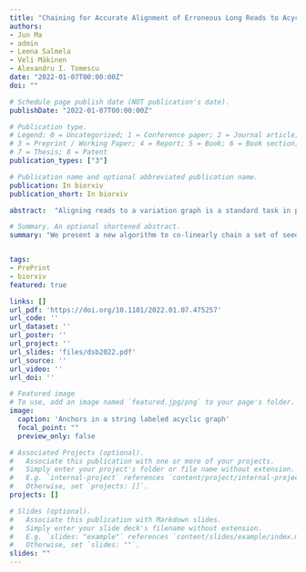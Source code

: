 ```yaml
---
title: "Chaining for Accurate Alignment of Erroneous Long Reads to Acyclic Variation Graphs"
authors:
- Jun Ma
- admin
- Leena Salmela
- Veli Mäkinen
- Alexandru I. Tomescu
date: "2022-01-07T00:00:00Z"
doi: ""

# Schedule page publish date (NOT publication's date).
publishDate: "2022-01-07T00:00:00Z"

# Publication type.
# Legend: 0 = Uncategorized; 1 = Conference paper; 2 = Journal article;
# 3 = Preprint / Working Paper; 4 = Report; 5 = Book; 6 = Book section;
# 7 = Thesis; 8 = Patent
publication_types: ["3"]

# Publication name and optional abbreviated publication name.
publication: In biorxiv
publication_short: In biorxiv

abstract:  "Aligning reads to a variation graph is a standard task in pangenomics, with downstream applications in e.g., improving variant calling. While the vg toolkit (Garrison et al., Nature Biotechnology, 2018) is a popular aligner of short reads, GraphAligner (Rautiainen and Marschall, Genome Biology, 2020) is the state-of-the-art aligner of erroneous long reads. GraphAligner works by finding candidate read occurrences based on individually extending the best seeds of the read in the variation graph. However, a more principled approach recognized in the community is to co-linearly chain multiple seeds. We present a new algorithm to co-linearly chain a set of seeds in a string labeled acyclic graph, together with the first efficient implementation of such a co-linear chaining algorithm into a new aligner of long reads to acyclic variation graphs, GraphChainer. Compared to GraphAligner, GraphChainer aligns 12% to 17% more reads, and 21% to 28% more total read length, on real PacBio reads from human chromosomes 1 and 22. On both simulated and real data, GraphChainer aligns between 95% and 99% of all reads, and of total read length. GraphChainer is freely available at https://github.com/algbio/GraphChainer."

# Summary. An optional shortened abstract.
summary: "We present a new algorithm to co-linearly chain a set of seeds in a string labeled acyclic graph, together with the first efficient implementation of such a co-linear chaining algorithm into a new aligner of long reads to variation graphs, GraphChainer. Compared to GraphAligner, GraphChainer aligns 12% to 17% more reads, and 21% to 28% more total read length."


tags:
- PrePrint
- biorxiv
featured: true

links: []
url_pdf: 'https://doi.org/10.1101/2022.01.07.475257'
url_code: ''
url_dataset: ''
url_poster: ''
url_project: ''
url_slides: 'files/dsb2022.pdf'
url_source: ''
url_video: ''
url_doi: ''

# Featured image
# To use, add an image named `featured.jpg/png` to your page's folder.
image:
  caption: 'Anchors in a string labeled acyclic graph'
  focal_point: ""
  preview_only: false

# Associated Projects (optional).
#   Associate this publication with one or more of your projects.
#   Simply enter your project's folder or file name without extension.
#   E.g. `internal-project` references `content/project/internal-project/index.md`.
#   Otherwise, set `projects: []`.
projects: []

# Slides (optional).
#   Associate this publication with Markdown slides.
#   Simply enter your slide deck's filename without extension.
#   E.g. `slides: "example"` references `content/slides/example/index.md`.
#   Otherwise, set `slides: ""`.
slides: ""
---
```

